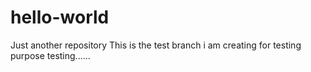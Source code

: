 # hello-world
Just another repository
This is the test branch i am creating for testing purpose
testing......
